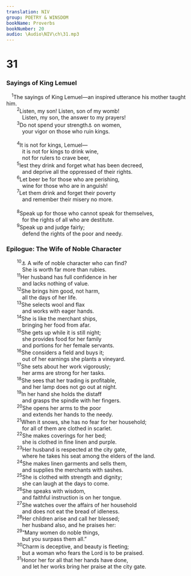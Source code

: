 ```yaml
---
translation: NIV
group: POETRY & WINSDOM
bookName: Proverbs 
bookNumber: 20
audio: \Audio\NIV\ch\31.mp3
---
```


<div class="title"><h1>31</h1><h3>Sayings of King Lemuel </h3></div>
<span class="verse ch_31_1"> <sup>1</sup>The sayings of King Lemuel—an inspired utterance his mother taught him. <br/></span>
<span class="verse ch_31_2">  <sup>2</sup>Listen, my son! Listen, son of my womb! <br/>   Listen, my son, the answer to my prayers! <br/></span>
<span class="verse ch_31_3">  <sup>3</sup>Do not spend your strength<a data-toggle="tooltip" data-placement="bottom" title="Or wealth">⚓</a> on women, <br/>   your vigor on those who ruin kings. <br/><br/></span>
<span class="verse ch_31_4">  <sup>4</sup>It is not for kings, Lemuel— <br/>   it is not for kings to drink wine, <br/>   not for rulers to crave beer, <br/></span>
<span class="verse ch_31_5">  <sup>5</sup>lest they drink and forget what has been decreed, <br/>   and deprive all the oppressed of their rights. <br/></span>
<span class="verse ch_31_6">  <sup>6</sup>Let beer be for those who are perishing, <br/>   wine for those who are in anguish! <br/></span>
<span class="verse ch_31_7">  <sup>7</sup>Let them drink and forget their poverty <br/>   and remember their misery no more. <br/><br/></span>
<span class="verse ch_31_8">  <sup>8</sup>Speak up for those who cannot speak for themselves, <br/>   for the rights of all who are destitute. <br/></span>
<span class="verse ch_31_9">  <sup>9</sup>Speak up and judge fairly; <br/>   defend the rights of the poor and needy. <br/></span>
<div class="title"><h3>Epilogue: The Wife of Noble Character </h3></div>
<span class="verse ch_31_10">  <sup>10</sup><a data-toggle="tooltip" data-placement="bottom" title=" 31:10 Verses 10-31 are an acrostic poem, the verses of which begin with the successive letters of the Hebrew alphabet. ">⚓</a> A wife of noble character who can find? <br/>   She is worth far more than rubies. <br/></span>
<span class="verse ch_31_11">  <sup>11</sup>Her husband has full confidence in her <br/>   and lacks nothing of value. <br/></span>
<span class="verse ch_31_12">  <sup>12</sup>She brings him good, not harm, <br/>   all the days of her life. <br/></span>
<span class="verse ch_31_13">  <sup>13</sup>She selects wool and flax <br/>   and works with eager hands. <br/></span>
<span class="verse ch_31_14">  <sup>14</sup>She is like the merchant ships, <br/>   bringing her food from afar. <br/></span>
<span class="verse ch_31_15">  <sup>15</sup>She gets up while it is still night; <br/>   she provides food for her family <br/>   and portions for her female servants. <br/></span>
<span class="verse ch_31_16">  <sup>16</sup>She considers a field and buys it; <br/>   out of her earnings she plants a vineyard. <br/></span>
<span class="verse ch_31_17">  <sup>17</sup>She sets about her work vigorously; <br/>   her arms are strong for her tasks. <br/></span>
<span class="verse ch_31_18">  <sup>18</sup>She sees that her trading is profitable, <br/>   and her lamp does not go out at night. <br/></span>
<span class="verse ch_31_19">  <sup>19</sup>In her hand she holds the distaff <br/>   and grasps the spindle with her fingers. <br/></span>
<span class="verse ch_31_20">  <sup>20</sup>She opens her arms to the poor <br/>   and extends her hands to the needy. <br/></span>
<span class="verse ch_31_21">  <sup>21</sup>When it snows, she has no fear for her household; <br/>   for all of them are clothed in scarlet. <br/></span>
<span class="verse ch_31_22">  <sup>22</sup>She makes coverings for her bed; <br/>   she is clothed in fine linen and purple. <br/></span>
<span class="verse ch_31_23">  <sup>23</sup>Her husband is respected at the city gate, <br/>   where he takes his seat among the elders of the land. <br/></span>
<span class="verse ch_31_24">  <sup>24</sup>She makes linen garments and sells them, <br/>   and supplies the merchants with sashes. <br/></span>
<span class="verse ch_31_25">  <sup>25</sup>She is clothed with strength and dignity; <br/>   she can laugh at the days to come. <br/></span>
<span class="verse ch_31_26">  <sup>26</sup>She speaks with wisdom, <br/>   and faithful instruction is on her tongue. <br/></span>
<span class="verse ch_31_27">  <sup>27</sup>She watches over the affairs of her household <br/>   and does not eat the bread of idleness. <br/></span>
<span class="verse ch_31_28">  <sup>28</sup>Her children arise and call her blessed; <br/>   her husband also, and he praises her: <br/></span>
<span class="verse ch_31_29">  <sup>29</sup>“Many women do noble things, <br/>   but you surpass them all.” <br/></span>
<span class="verse ch_31_30">  <sup>30</sup>Charm is deceptive, and beauty is fleeting; <br/>   but a woman who fears the Lord is to be praised. <br/></span>
<span class="verse ch_31_31">  <sup>31</sup>Honor her for all that her hands have done, <br/>   and let her works bring her praise at the city gate. <br/></span>
